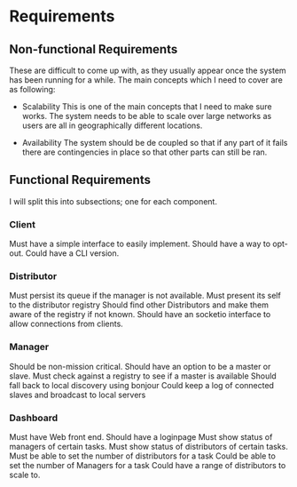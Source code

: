 # Requirements

## Non-functional Requirements
These are difficult to come up with, as they usually appear once the system has been running for a while. The main concepts which I need to cover are as following:

- Scalability
This is one of the main concepts that I need to make sure works. The system needs to be able to scale over large networks as users are all in geographically different locations.

- Availability
The system should be de coupled so that if any part of it fails there are contingencies in place so that other parts can still be ran.

## Functional Requirements

I will split this into subsections; one for each component.

### Client
Must have a simple interface to easily implement.
Should have a way to opt-out.
Could have a CLI version.

### Distributor
Must persist its queue if the manager is not available.
Must present its self to the distributor registry
Should find other Distributors and make them aware of the registry if not known.
Should have an socketio interface to allow connections from clients.

### Manager
Should be non-mission critical.
Should have an option to be a master or slave.
Must check against a registry to see if a master is available
Should fall back to local discovery using bonjour
Could keep a log of connected slaves and broadcast to local servers 

### Dashboard 
Must have Web front end.
Should have a loginpage
Must show status of managers of certain tasks.
Must show status of distributors of certain tasks.
Must be able to set the number of distributors for a task
Could be able to set the number of Managers for a task
Could have a range of distributors to scale to.


